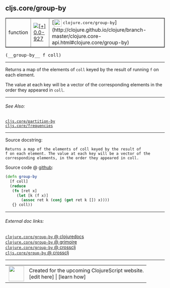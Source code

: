 ## cljs.core/group-by



 <table border="1">
<tr>
<td>function</td>
<td><a href="https://github.com/cljsinfo/cljs-api-docs/tree/0.0-927"><img valign="middle" alt="[+] 0.0-927" title="Added in 0.0-927" src="https://img.shields.io/badge/+-0.0--927-lightgrey.svg"></a> </td>
<td>
[<img height="24px" valign="middle" src="http://i.imgur.com/1GjPKvB.png"> <samp>clojure.core/group-by</samp>](http://clojure.github.io/clojure/branch-master/clojure.core-api.html#clojure.core/group-by)
</td>
</tr>
</table>


 <samp>
(__group-by__ f coll)<br>
</samp>

---

Returns a map of the elements of `coll` keyed by the result of running `f` on
each element.

The value at each key will be a vector of the corresponding elements in the
order they appeared in `coll`.



---


###### See Also:

[`cljs.core/partition-by`](../cljs.core/partition-by.md)<br>
[`cljs.core/frequencies`](../cljs.core/frequencies.md)<br>

---


Source docstring:

```
Returns a map of the elements of coll keyed by the result of
f on each element. The value at each key will be a vector of the
corresponding elements, in the order they appeared in coll.
```


Source code @ [github](https://github.com/clojure/clojurescript/blob/r1843/src/cljs/cljs/core.cljs#L7126-L7135):

```clj
(defn group-by
  [f coll]
  (reduce
   (fn [ret x]
     (let [k (f x)]
       (assoc ret k (conj (get ret k []) x))))
   {} coll))
```

<!--
Repo - tag - source tree - lines:

 <pre>
clojurescript @ r1843
└── src
    └── cljs
        └── cljs
            └── <ins>[core.cljs:7126-7135](https://github.com/clojure/clojurescript/blob/r1843/src/cljs/cljs/core.cljs#L7126-L7135)</ins>
</pre>

-->

---



###### External doc links:

[`clojure.core/group-by` @ clojuredocs](http://clojuredocs.org/clojure.core/group-by)<br>
[`clojure.core/group-by` @ grimoire](http://conj.io/store/v1/org.clojure/clojure/1.7.0-beta3/clj/clojure.core/group-by/)<br>
[`clojure.core/group-by` @ crossclj](http://crossclj.info/fun/clojure.core/group-by.html)<br>
[`cljs.core/group-by` @ crossclj](http://crossclj.info/fun/cljs.core.cljs/group-by.html)<br>

---

 <table>
<tr><td>
<img valign="middle" align="right" width="48px" src="http://i.imgur.com/Hi20huC.png">
</td><td>
Created for the upcoming ClojureScript website.<br>
[edit here] | [learn how]
</td></tr></table>

[edit here]:https://github.com/cljsinfo/cljs-api-docs/blob/master/cljsdoc/cljs.core/group-by.cljsdoc
[learn how]:https://github.com/cljsinfo/cljs-api-docs/wiki/cljsdoc-files

<!--

This information was too distracting to show to readers, but I'll leave it
commented here since it is helpful to:

- pretty-print the data used to generate this document
- and show how to retrieve that data



The API data for this symbol:

```clj
{:description "Returns a map of the elements of `coll` keyed by the result of running `f` on\neach element.\n\nThe value at each key will be a vector of the corresponding elements in the\norder they appeared in `coll`.",
 :ns "cljs.core",
 :name "group-by",
 :signature ["[f coll]"],
 :history [["+" "0.0-927"]],
 :type "function",
 :related ["cljs.core/partition-by" "cljs.core/frequencies"],
 :full-name-encode "cljs.core/group-by",
 :source {:code "(defn group-by\n  [f coll]\n  (reduce\n   (fn [ret x]\n     (let [k (f x)]\n       (assoc ret k (conj (get ret k []) x))))\n   {} coll))",
          :title "Source code",
          :repo "clojurescript",
          :tag "r1843",
          :filename "src/cljs/cljs/core.cljs",
          :lines [7126 7135]},
 :full-name "cljs.core/group-by",
 :clj-symbol "clojure.core/group-by",
 :docstring "Returns a map of the elements of coll keyed by the result of\nf on each element. The value at each key will be a vector of the\ncorresponding elements, in the order they appeared in coll."}

```

Retrieve the API data for this symbol:

```clj
;; from Clojure REPL
(require '[clojure.edn :as edn])
(-> (slurp "https://raw.githubusercontent.com/cljsinfo/cljs-api-docs/catalog/cljs-api.edn")
    (edn/read-string)
    (get-in [:symbols "cljs.core/group-by"]))
```

-->
